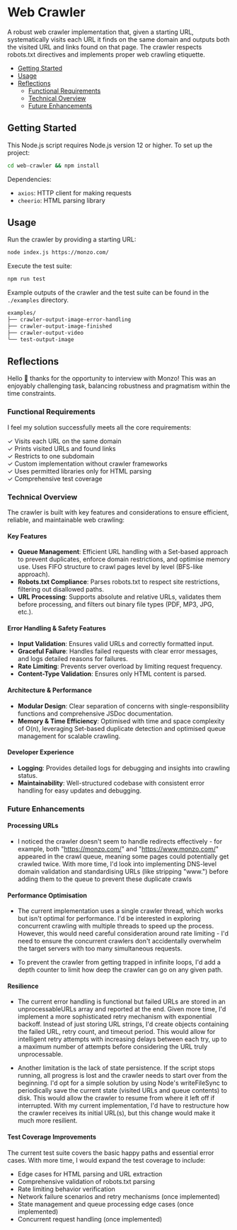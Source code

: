 # Web Crawler

A robust web crawler implementation that, given a starting URL, systematically visits each URL it finds on the same domain and outputs both the visited URL and links found on that page. The crawler respects robots.txt directives and implements proper web crawling etiquette.

- [Getting Started](#getting-started)
- [Usage](#usage)
- [Reflections](#reflections)
  - [Functional Requirements](#functional-requirements)
  - [Technical Overview](#technical-overview)
  - [Future Enhancements](#future-enhancements)

## Getting Started

This Node.js script requires Node.js version 12 or higher. To set up the project:

```bash
cd web-crawler && npm install
```

Dependencies:

- `axios`: HTTP client for making requests
- `cheerio`: HTML parsing library

## Usage

Run the crawler by providing a starting URL:

```bash
node index.js https://monzo.com/
```

Execute the test suite:

```bash
npm run test
```

Example outputs of the crawler and the test suite can be found in the `./examples` directory.

```bash
examples/
├── crawler-output-image-error-handling
├── crawler-output-image-finished
├── crawler-output-video
└── test-output-image
```

## Reflections

Hello 👋 thanks for the opportunity to interview with Monzo! This was an enjoyably challenging task, balancing robustness and pragmatism within the time constraints.

### Functional Requirements

I feel my solution successfully meets all the core requirements:

✓ Visits each URL on the same domain  
✓ Prints visited URLs and found links  
✓ Restricts to one subdomain  
✓ Custom implementation without crawler frameworks  
✓ Uses permitted libraries only for HTML parsing  
✓ Comprehensive test coverage

### Technical Overview

The crawler is built with key features and considerations to ensure efficient, reliable, and maintainable web crawling:

#### Key Features

- **Queue Management**: Efficient URL handling with a Set-based approach to prevent duplicates, enforce domain restrictions, and optimise memory use. Uses FIFO structure to crawl pages level by level (BFS-like approach).
- **Robots.txt Compliance**: Parses robots.txt to respect site restrictions, filtering out disallowed paths.
- **URL Processing**: Supports absolute and relative URLs, validates them before processing, and filters out binary file types (PDF, MP3, JPG, etc.).

#### Error Handling & Safety Features

- **Input Validation**: Ensures valid URLs and correctly formatted input.
- **Graceful Failure**: Handles failed requests with clear error messages, and logs detailed reasons for failures.
- **Rate Limiting**: Prevents server overload by limiting request frequency.
- **Content-Type Validation**: Ensures only HTML content is parsed.

#### Architecture & Performance

- **Modular Design**: Clear separation of concerns with single-responsibility functions and comprehensive JSDoc documentation.
- **Memory & Time Efficiency**: Optimised with time and space complexity of O(n), leveraging Set-based duplicate detection and optimised queue management for scalable crawling.

#### Developer Experience

- **Logging**: Provides detailed logs for debugging and insights into crawling status.
- **Maintainability**: Well-structured codebase with consistent error handling for easy updates and debugging.

### Future Enhancements

#### Processing URLs

- I noticed the crawler doesn't seem to handle redirects effectively - for example, both "https://monzo.com/" and "https://www.monzo.com/" appeared in the crawl queue, meaning some pages could potentially get crawled twice. With more time, I'd look into implementing DNS-level domain validation and standardising URLs (like stripping "www.") before adding them to the queue to prevent these duplicate crawls

#### Performance Optimisation

- The current implementation uses a single crawler thread, which works but isn't optimal for performance. I'd be interested in exploring concurrent crawling with multiple threads to speed up the process. However, this would need careful consideration around rate limiting - I'd need to ensure the concurrent crawlers don't accidentally overwhelm the target servers with too many simultaneous requests.

- To prevent the crawler from getting trapped in infinite loops, I'd add a depth counter to limit how deep the crawler can go on any given path.

#### Resilience

- The current error handling is functional but failed URLs are stored in an unprocessableURLs array and reported at the end. Given more time, I'd implement a more sophisticated retry mechanism with exponential backoff. Instead of just storing URL strings, I'd create objects containing the failed URL, retry count, and timeout period. This would allow for intelligent retry attempts with increasing delays between each try, up to a maximum number of attempts before considering the URL truly unprocessable.

- Another limitation is the lack of state persistence. If the script stops running, all progress is lost and the crawler needs to start over from the beginning. I'd opt for a simple solution by using Node's writeFileSync to periodically save the current state (visited URLs and queue contents) to disk. This would allow the crawler to resume from where it left off if interrupted. With my current implementation, I'd have to restructure how the crawler receives its initial URL(s), but this change would make it much more resilient.

#### Test Coverage Improvements

The current test suite covers the basic happy paths and essential error cases. With more time, I would expand the test coverage to include:

- Edge cases for HTML parsing and URL extraction
- Comprehensive validation of robots.txt parsing
- Rate limiting behavior verification
- Network failure scenarios and retry mechanisms (once implemented)
- State management and queue processing edge cases (once implemented)
- Concurrent request handling (once implemented)
